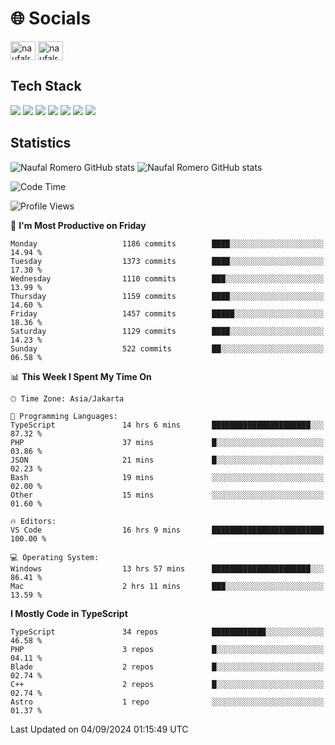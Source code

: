 <h1 align="">🌐 Socials</h1>
<p align="left">
<a href="https://linkedin.com/in/naufal-romero-putra-pratama-9ab816177/" target="blank"><img align="center" src="https://raw.githubusercontent.com/rahuldkjain/github-profile-readme-generator/master/src/images/icons/Social/linked-in-alt.svg" alt="naufalromero" height="30" width="40" /></a>
<a href="https://instagram.com/naufalromero" target="blank"><img align="center" src="https://raw.githubusercontent.com/rahuldkjain/github-profile-readme-generator/master/src/images/icons/Social/instagram.svg" alt="naufalromero" height="30" width="40" /></a>
</p>


<h2 align="">Tech Stack</h2>
<div align="">
  <img src="https://img.shields.io/badge/next.js-000000?style=for-the-badge&logo=nextdotjs&logoColor=white"/>
 <img src="https://img.shields.io/badge/typescript-%23007ACC.svg?style=for-the-badge&logo=typescript&logoColor=white"/>
 <img src="https://img.shields.io/badge/react-%2320232a.svg?style=for-the-badge&logo=react&logoColor=%2361DAFB"/>
 <img src="https://img.shields.io/badge/tailwindcss-%2338B2AC.svg?style=for-the-badge&logo=tailwind-css&logoColor=white"/>
 <img src="https://img.shields.io/badge/Prisma-3982CE?style=for-the-badge&logo=Prisma&logoColor=white"/>
 <img src="https://img.shields.io/badge/javascript-%23323330.svg?style=for-the-badge&logo=javascript&logoColor=%23F7DF1E"/>
 <img src="https://img.shields.io/badge/java-%23ED8B00.svg?style=for-the-badge&logo=openjdk&logoColor=white"/>
</div>


<h2 align="">Statistics</h2>
<div align="">
<img src="https://github-readme-stats-xi-nine-74.vercel.app/api?username=romves&show_icons=true&theme=tokyonight&include_all_commits=true&count_private=true" alt="Naufal Romero GitHub stats"/>
<img src="https://github-readme-stats-xi-nine-74.vercel.app/api/top-langs/?username=romves&theme=tokyonight&hide_border=false&include_all_commits=true&count_private=true&layout=compact" alt="Naufal Romero GitHub stats"/>
</div>

<!--START_SECTION:waka-->
![Code Time](http://img.shields.io/badge/Code%20Time-1%2C531%20hrs%201%20min-blue)

![Profile Views](http://img.shields.io/badge/Profile%20Views-12-blue)

📅 **I'm Most Productive on Friday** 

```text
Monday                   1186 commits        ████░░░░░░░░░░░░░░░░░░░░░   14.94 % 
Tuesday                  1373 commits        ████░░░░░░░░░░░░░░░░░░░░░   17.30 % 
Wednesday                1110 commits        ███░░░░░░░░░░░░░░░░░░░░░░   13.99 % 
Thursday                 1159 commits        ████░░░░░░░░░░░░░░░░░░░░░   14.60 % 
Friday                   1457 commits        █████░░░░░░░░░░░░░░░░░░░░   18.36 % 
Saturday                 1129 commits        ████░░░░░░░░░░░░░░░░░░░░░   14.23 % 
Sunday                   522 commits         ██░░░░░░░░░░░░░░░░░░░░░░░   06.58 % 
```


📊 **This Week I Spent My Time On** 

```text
🕑︎ Time Zone: Asia/Jakarta

💬 Programming Languages: 
TypeScript               14 hrs 6 mins       ██████████████████████░░░   87.32 % 
PHP                      37 mins             █░░░░░░░░░░░░░░░░░░░░░░░░   03.86 % 
JSON                     21 mins             █░░░░░░░░░░░░░░░░░░░░░░░░   02.23 % 
Bash                     19 mins             ░░░░░░░░░░░░░░░░░░░░░░░░░   02.00 % 
Other                    15 mins             ░░░░░░░░░░░░░░░░░░░░░░░░░   01.60 % 

🔥 Editors: 
VS Code                  16 hrs 9 mins       █████████████████████████   100.00 % 

💻 Operating System: 
Windows                  13 hrs 57 mins      ██████████████████████░░░   86.41 % 
Mac                      2 hrs 11 mins       ███░░░░░░░░░░░░░░░░░░░░░░   13.59 % 
```

**I Mostly Code in TypeScript** 

```text
TypeScript               34 repos            ████████████░░░░░░░░░░░░░   46.58 % 
PHP                      3 repos             █░░░░░░░░░░░░░░░░░░░░░░░░   04.11 % 
Blade                    2 repos             █░░░░░░░░░░░░░░░░░░░░░░░░   02.74 % 
C++                      2 repos             █░░░░░░░░░░░░░░░░░░░░░░░░   02.74 % 
Astro                    1 repo              ░░░░░░░░░░░░░░░░░░░░░░░░░   01.37 % 
```




 Last Updated on 04/09/2024 01:15:49 UTC
<!--END_SECTION:waka-->
